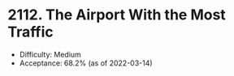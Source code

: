 # 2112. The Airport With the Most Traffic
- Difficulty: Medium
- Acceptance: 68.2% (as of 2022-03-14)
